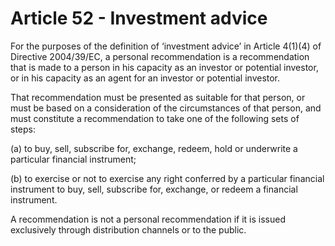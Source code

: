 # Article 52 - Investment advice


For the purposes of the definition of ‘investment advice’ in Article 4(1)(4) of Directive 2004/39/EC, a personal recommendation is a recommendation that is made to a person in his capacity as an investor or potential investor, or in his capacity as an agent for an investor or potential investor.

That recommendation must be presented as suitable for that person, or must be based on a consideration of the circumstances of that person, and must constitute a recommendation to take one of the following sets of steps:

(a) to buy, sell, subscribe for, exchange, redeem, hold or underwrite a particular financial instrument;

(b) to exercise or not to exercise any right conferred by a particular financial instrument to buy, sell, subscribe for, exchange, or redeem a financial instrument.

A recommendation is not a personal recommendation if it is issued exclusively through distribution channels or to the public.
